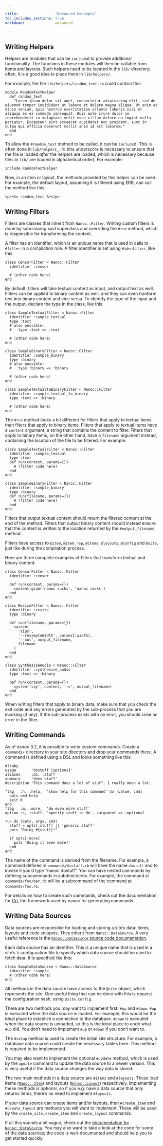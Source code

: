 ```yaml
---

title:                 "Advanced Concepts"
toc_includes_sections: true
markdown:              advanced

---
```


Writing Helpers
---------------

Helpers are modules that can be `include`d to provide additional functionality. The functions in these modules will then be callable from items and layouts. Such helpers need to be located in the `lib/` directory; often, it is a good idea to place them in `lib/helpers/`.

For example, the file `lib/helpers/random_text.rb` could contain this:

<pre title="Defining the RandomTextHelper helper"><code class="language-ruby">module RandomTextHelper
  def random_text
    "Lorem ipsum dolor sit amet, consectetur adipisicing elit, sed do eiusmod tempor incididunt ut labore et dolore magna aliqua. Ut enim ad minim veniam, quis nostrud exercitation ullamco laboris nisi ut aliquip ex ea commodo consequat. Duis aute irure dolor in reprehenderit in voluptate velit esse cillum dolore eu fugiat nulla pariatur. Excepteur sint occaecat cupidatat non proident, sunt in culpa qui officia deserunt mollit anim id est laborum."
  end
end
</code></pre>

To allow the `#random_text` method to be called, it can be `include`d. This is often done in `lib/helpers_.rb` (the underscore is necessary to ensure that the file is loaded _after_ the helpers are loaded, which is necessary because files in `lib/` are loaded in alphabetical order). For example:

<pre title="Loading the RandomTextHelper helper"><code class="language-ruby">include RandomTextHelper
</code></pre>

Now, in an item or layout, the methods provided by this helper can be used. For example, the default layout, assuming it is filtered using ERB, can call the method like this:

<pre title="Calling the random_text method after having loaded the RandomTextHelper helper"><code class="language-html">&lt;p>&lt;%= random_text %>&lt;/p>
</code></pre>

Writing Filters
---------------

Filters are classes that inherit from `Nanoc::Filter`. Writing custom filters is done by subclassing said superclass and overriding the `#run` method, which is responsible for transforming the content.

A filter has an identifier, which is an unique name that is used in calls to `#filter` in a compilation rule. A filter identifier is set using `#identifier`, like this:

<pre><code class="language-ruby">class CensorFilter &lt; Nanoc::Filter
  identifier :censor

  # (other code here)
end
</code></pre>

By default, filters will take textual content as input, and output text as well. Filters can be applied to binary content as well, and they can even tranform text into binary content and vice versa. To identify the type of the input and the output, declare the type in the class, like this:

<pre><code class="language-ruby">class SampleTextualFilter &lt; Nanoc::Filter
  identifier :sample_textual
  type :text
  # also possible:
  #   type :text => :text

  # (other code here)
end

class SampleBinaryFilter &lt; Nanoc::Filter
  identifier :sample_binary
  type :binary
  # also possible:
  #   type :binary => :binary

  # (other code here)
end

class SampleTextualToBinaryFilter &lt; Nanoc::Filter
  identifier :sample_textual_to_binary
  type :text => :binary

  # (other code here)
end
</code></pre>

The `#run` method looks a bit different for filters that apply to textual items than filters that apply to binary items. Filters that apply to textual items have a `content` argument; a string that contains the content to filter. Filters that apply to binary items, on the other hand, have a `filename` argument instead, containing the location of the file to be filtered. For example:

<pre><code class="language-ruby">class SampleTextualFilter &lt; Nanoc::Filter
  identifier :sample_textual
  type :text
  def run(content, params={})
    # (filter code here)
  end
end

class SampleBinaryFilter &lt; Nanoc::Filter
  identifier :sample_binary
  type :binary
  def run(filename, params={})
    # (filter code here)
  end
end
</code></pre>

Filters that output textual content should return the filtered content at the end of the method. Filters that output binary content should instead ensure that the content is written to the location returned by the `#output_filename` method.

Filters have access to `@item`, `@item_rep`, `@items`, `@layouts`, `@config` and `@site`, just like during the compilation process.

Here are three complete examples of filters that transform textual and binary content:

<pre><code class="language-ruby">class CensorFilter &lt; Nanoc::Filter
  identifier :censor

  def run(content, params={})
    content.gsub('nanoc sucks', 'nanoc rocks')
  end
end

class ResizeFilter &lt; Nanoc::Filter
  identifier :resize
  type :binary

  def run(filename, params={})
    system(
      'sips',
      '--resampleWidth', params[:width],
      '--out', output_filename,
      filename
    )
  end
end

class SynthesiseAudio &lt; Nanoc::Filter 
  identifier :synthesise_audio 
  type :text => :binary

  def run(content, params={}) 
    system('say', content, '-o', output_filename)
  end 
end
</code></pre>

When writing filters that apply to binary data, make sure that you check the exit code and any errors generated by the sub-process that you are invoking (if any). If the sub-process exists with an error, you should raise an error in the filter.

Writing Commands
----------------

As of nanoc 3.2, it is possible to write custom commands. Create a `commands/` directory in your site directory and drop your commands there. A command is defined using a DSL and looks something like this:

	#!ruby
	usage       'dostuff [options]'
	aliases     :ds, :stuff
	summary     'does stuff'
	description 'This command does a lot of stuff. I really mean a lot.'
    
	flag   :h, :help,  'show help for this command' do |value, cmd|
	  puts cmd.help
	  exit 0
	end
	flag   :m, :more,  'do even more stuff'
	option :s, :stuff, 'specify stuff to do', :argument => :optional
    
	run do |opts, args, cmd|
	  stuff = opts[:stuff] || 'generic stuff'
	  puts "Doing #{stuff}!"
    
	  if opts[:more]
	    puts 'Doing it even more!'
	  end
	end

The name of the command is derived from the filename. For example, a command defined in `commands/dostuff.rb` will have the name `dostuff` and to invoke it you’d type “nanoc dostuff”. You can have nested commands by defining subcommands in subdirectories. For example, the command at `commands/foo/bar.rb` will be a subcommand of the command at `commands/foo.rb`.

For details on how to create such commands, check out the documentation for [Cri](http://rubydoc.info/gems/cri/2.0.0/file/README.md), the framework used by nanoc for generating commands.

Writing Data Sources
--------------------

Data sources are responsible for loading and storing a site’s data: items, layouts and code snippets. They inherit from `Nanoc::DataSource`. A very useful reference is the [`Nanoc::DataSource` source code documentation](/docs/api/current/Nanoc/DataSource.html).

Each data source has an identifier. This is a unique name that is used in a site’s ’s configuration file to specify which data source should be used to fetch data. It is specified like this:

<pre><code class="language-ruby">class SampleDataSource &lt; Nanoc::DataSource
  identifier :sample
  # (other code here)
end
</code></pre>

All methods in the data source have access to the `@site` object, which represents the site. One useful thing that can be done with this is request the configuration hash, using `@site.config`.

There are two methods you may want to implement first: `#up` and `#down`. `#up` is executed when the data source is loaded. For example, this would be the ideal place to establish a connection to the database. `#down` is executed when the data source is unloaded, so this is the ideal place to undo what `#up` did. You don’t need to implement `#up` or `#down` if you don’t want to.

The `#setup` method is used to create the initial site structure. For example, a database data source could create the necessary tables here. This method is required to be implemented.

You may also want to implement the optional `#update` method, which is used by the `update` command to update the data source to a newer version. This is very useful if the data source changes the way data is stored.

The two main methods in a data source are `#items` and `#layouts`. These load items ([`Nanoc::Item`](/docs/api/current/Nanoc/Item.html)) and layouts ([`Nanoc::Layout`](/docs/api/current/Nanoc/Layout.html)) respectively. Implementing these methods is optional, so if you e.g. have a data source that only returns items, there’s no need to implement `#layouts`.

If your data source can create items and/or layouts, then `#create_item` and `#create_layout` are methods you will want to implement. These will be used by the `create_site`, `create_item` and `create_layout` commands.

If all this sounds a bit vague, check out the [documentation for `Nanoc::DataSource`](/docs/api/current/Nanoc/DataSource.html). You may also want to take a look at the code for some of the data sources; the code is well-documented and should help you to get started quickly.
